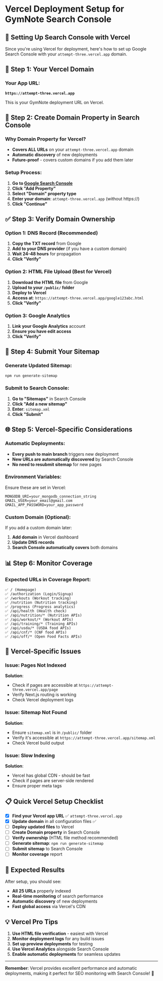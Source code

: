 # Vercel Deployment Setup for GymNote Search Console

## 🚀 Setting Up Search Console with Vercel

Since you're using Vercel for deployment, here's how to set up Google Search Console with your `attempt-three.vercel.app` domain.

## 📍 Step 1: Your Vercel Domain

### Your App URL:
**`https://attempt-three.vercel.app`**

This is your GymNote deployment URL on Vercel.

## 🔐 Step 2: Create Domain Property in Search Console

### Why Domain Property for Vercel?
- **Covers ALL URLs** on your `attempt-three.vercel.app` domain
- **Automatic discovery** of new deployments
- **Future-proof** - covers custom domains if you add them later

### Setup Process:
1. **Go to [Google Search Console](https://search.google.com/search-console)**
2. **Click "Add Property"**
3. **Select "Domain" property type**
4. **Enter your domain**: `attempt-three.vercel.app` (without https://)
5. **Click "Continue"**

## ✅ Step 3: Verify Domain Ownership

### Option 1: DNS Record (Recommended)
1. **Copy the TXT record** from Google
2. **Add to your DNS provider** (if you have a custom domain)
3. **Wait 24-48 hours** for propagation
4. **Click "Verify"**

### Option 2: HTML File Upload (Best for Vercel)
1. **Download the HTML file** from Google
2. **Upload to your `/public/` folder**
3. **Deploy to Vercel**
4. **Access at**: `https://attempt-three.vercel.app/google123abc.html`
5. **Click "Verify"**

### Option 3: Google Analytics
1. **Link your Google Analytics** account
2. **Ensure you have edit access**
3. **Click "Verify"**

## 📍 Step 4: Submit Your Sitemap

### Generate Updated Sitemap:
```bash
npm run generate-sitemap
```

### Submit to Search Console:
1. **Go to "Sitemaps"** in Search Console
2. **Click "Add a new sitemap"**
3. **Enter**: `sitemap.xml`
4. **Click "Submit"**

## 🌐 Step 5: Vercel-Specific Considerations

### Automatic Deployments:
- **Every push to main branch** triggers new deployment
- **New URLs are automatically discovered** by Search Console
- **No need to resubmit sitemap** for new pages

### Environment Variables:
Ensure these are set in Vercel:
```env
MONGODB_URI=your_mongodb_connection_string
GMAIL_USER=your_email@gmail.com
GMAIL_APP_PASSWORD=your_app_password
```

### Custom Domain (Optional):
If you add a custom domain later:
1. **Add domain** in Vercel dashboard
2. **Update DNS records**
3. **Search Console automatically covers** both domains

## 📊 Step 6: Monitor Coverage

### Expected URLs in Coverage Report:
```
✅ / (Homepage)
✅ /authorization (Login/Signup)
✅ /workouts (Workout tracking)
✅ /nutrition (Nutrition tracking)
✅ /progress (Progress analytics)
✅ /api/health (Health check)
✅ /api/nutrition/* (Nutrition APIs)
✅ /api/workout/* (Workout APIs)
✅ /api/training/* (Training APIs)
✅ /api/usda/* (USDA food APIs)
✅ /api/cnf/* (CNF food APIs)
✅ /api/off/* (Open Food Facts APIs)
```

## 🚨 Vercel-Specific Issues

### Issue: Pages Not Indexed
**Solution**:
- Check if pages are accessible at `https://attempt-three.vercel.app/page`
- Verify Next.js routing is working
- Check Vercel deployment logs

### Issue: Sitemap Not Found
**Solution**:
- Ensure `sitemap.xml` is in `/public/` folder
- Verify it's accessible at `https://attempt-three.vercel.app/sitemap.xml`
- Check Vercel build output

### Issue: Slow Indexing
**Solution**:
- Vercel has global CDN - should be fast
- Check if pages are server-side rendered
- Ensure proper meta tags

## 📋 Quick Vercel Setup Checklist

- [x] **Find your Vercel app URL** ✅ `attempt-three.vercel.app`
- [x] **Update domain** in all configuration files ✅
- [ ] **Deploy updated files** to Vercel
- [ ] **Create Domain property** in Search Console
- [ ] **Verify ownership** (HTML file method recommended)
- [ ] **Generate sitemap**: `npm run generate-sitemap`
- [ ] **Submit sitemap** to Search Console
- [ ] **Monitor coverage** report

## 🎯 Expected Results

After setup, you should see:
- **All 25 URLs** properly indexed
- **Real-time monitoring** of search performance
- **Automatic discovery** of new deployments
- **Fast global access** via Vercel's CDN

## 💡 Vercel Pro Tips

1. **Use HTML file verification** - easiest with Vercel
2. **Monitor deployment logs** for any build issues
3. **Set up preview deployments** for testing
4. **Use Vercel Analytics** alongside Search Console
5. **Enable automatic deployments** for seamless updates

---

**Remember**: Vercel provides excellent performance and automatic deployments, making it perfect for SEO monitoring with Search Console! 🚀
